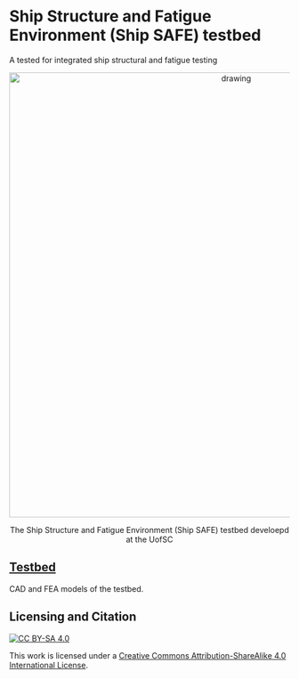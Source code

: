 # Ship Structure and Fatigue Environment (Ship SAFE) testbed
A tested for integrated ship structural and fatigue testing

<p align="center">
<img src="media/testbed.png" alt="drawing" width="800"/>
</p>
<p align="center">
The Ship Structure and Fatigue Environment (Ship SAFE) testbed develoepd at the UofSC
</p>



## [Testbed](testbed)
CAD and FEA models of the testbed.

## Licensing and Citation

[![CC BY-SA 4.0][cc-by-sa-shield]][cc-by-sa]

This work is licensed under a
[Creative Commons Attribution-ShareAlike 4.0 International License][cc-by-sa].

[cc-by-sa]: http://creativecommons.org/licenses/by-sa/4.0/
[cc-by-sa-image]: https://licensebuttons.net/l/by-sa/4.0/88x31.png
[cc-by-sa-shield]: https://img.shields.io/badge/License-CC%20BY--SA%204.0-lightgrey.svg
